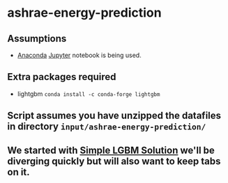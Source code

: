 # ashrae-energy-prediction

## Assumptions

* [Anaconda](https://www.anaconda.com/) [Jupyter](https://jupyter.org/) notebook is being used.

## Extra packages required
* lightgbm `conda install -c conda-forge lightgbm`

## Script assumes you have unzipped the datafiles in directory `input/ashrae-energy-prediction/`

## We started with [Simple LGBM Solution](https://www.kaggle.com/ryches/simple-lgbm-solution) we'll be diverging quickly but will also want to keep tabs on it.
